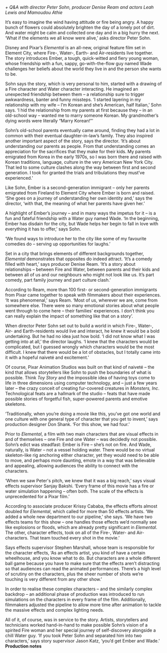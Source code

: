 


_+ Q&A with director Peter Sohn, producer Denise Ream and actors Leah Lewis and Mamoudou Athie_

It’s easy to imagine the wind having attitude or fire being angry. A happy bunch of flowers could absolutely brighten the day of a lonely pot of dirt. And water might be calm and collected one day and in a big hurry the next. ‘What if the elements we all know were alive,’ asks director Peter Sohn.

Disney and Pixar’s _Elemental_ is an all-new, original feature film set in Element City, where Fire-, Water-, Earth- and Air-residents live together. The story introduces Ember, a tough, quick-witted and fiery young woman, whose friendship with a fun, sappy, go-with-the-flow guy named Wade challenges her beliefs about the world they live in and the person she wants to be.

Sohn says the story, which is very personal to him, started with a drawing of a Fire character and Water character interacting. He imagined an unexpected friendship between them – a relationship sure to trigger awkwardness, banter and funny missteps. ‘I started layering in my relationship with my wife – I’m Korean and she’s American, half Italian,’ Sohn says. ‘I hid the relationship from my parents at first because they – in an old-school way – wanted me to marry someone Korean. My grandmother’s dying words were literally “Marry Korean!”’

Sohn’s old-school parents eventually came around, finding they had a lot in common with their eventual daughter-in-law’s family. They also inspired another important aspect of the story, says the director. ‘It’s about understanding our parents as people. From that understanding comes an appreciation for the sacrifices that they make for their kids. My parents emigrated from Korea in the early 1970s, so I was born there and raised with Korean traditions, language, culture in the very American New York City. That led to some culture clashes along the way between first and second generation. I took for granted the trials and tribulations they must’ve experienced.’

Like Sohn, Ember is a second-generation immigrant – only her parents emigrated from Fireland to Element City where Ember is born and raised. ‘She goes on a journey of understanding her own identity and,’ says the director, ‘with that, the meaning of what her parents have given her.’

A highlight of Ember’s journey – and in many ways the impetus for it – is a fun and fateful friendship with a Water guy named Wade. ‘In the beginning, Ember has disdain for the city, but Wade helps her begin to fall in love with everything it has to offer,’ says Sohn.

‘We found ways to introduce her to the city like some of my favourite comedies do – serving up opportunities for laughs.’

Set in a city that brings elements of different backgrounds together, _Elemental_ demonstrates that opposites do indeed attract. ‘It’s a comedy filled with heart,’ says producer Denise Ream. ‘It’s a story about relationships – between Fire and Water, between parents and their kids and between all of us and our neighbours who might not look like us. It’s part comedy, part family journey and part culture clash.’

According to Ream, more than 100 first- or second-generation immigrants from Pixar came together to speak with filmmakers about their experiences. ‘It was phenomenal,’ says Ream. ‘Most of us, wherever we are, come from somewhere else. There were so many emotional stories about what people went through to come here – their families’ experiences. I don’t think you can really explain the impact of something like that on a story’.

When director Peter Sohn set out to build a world in which Fire-, Water-, Air- and Earth-residents would live and interact, he knew it would be a bold undertaking. But he had no idea just how bold. ‘I did not know what I was getting into at all,’ the director laughs. ‘I knew that the characters would be complicated, but I guessed wrongly which characters would be the most difficult. I knew that there would be a lot of obstacles, but I totally came into it with a hopeful naiveté and excitement.’

Of course, Pixar Animation Studios was built on that kind of naiveté – the kind that allows storytellers like Sohn to push the boundaries of what is possible. Think _Toy Story_ and the impossible idea of having toys come to life in three dimensions using computer technology, and – just a few years later – the crazy conceit of creating fur-covered creatures in _Monsters, Inc_. Technological feats are a hallmark of the studio – feats that have made possible stories of forgetful fish, super-powered parents and emotive skeletons.

‘Traditionally, when you’re doing a movie like this, you’ve got one world and one culture with one general type of character that you get to invent,’ says production designer Don Shank. ‘For this show, we had four.’

Prior to _Elemental_, a film with two main characters that are visual effects in and of themselves – one Fire and one Water – was decidedly not possible. Sohn’s edict was steadfast: Ember is Fire – she’s not on fire. And Wade, naturally, is Water – not a vessel holding water. There would be no virtual skeleton-like rig anchoring either character, yet they would need to be able to move, and perhaps more daunting, emote in a way that was believable and appealing, allowing audiences the ability to connect with the characters.

‘When we saw Peter's pitch, we knew that it was a big reach,’ says visual effects supervisor Sanjay Bakshi. ‘Every frame of this movie has a fire or water simulation happening – often both. The scale of the effects is unprecedented for a Pixar film.’

According to associate producer Krissy Cababa, the effects efforts almost doubled for _Elemental_, which called for more than 50 effects artists. ‘We added a whole new department to our pipeline,’ she says. ‘We have two effects teams for this show – one handles those effects we’d normally see like explosions or floods, which are already pretty significant in _Elemental_. The other, character effects, took on all of the Fire-, Water- and Air-characters. That team touched every shot in the movie.’

Says effects supervisor Stephen Marshall, whose team is responsible for the character effects, ‘As an effects artist, you kind of have a certain wheelhouse, and you know what to do. But characters are a whole different ball game because you have to make sure that the effects aren’t distracting so that audiences can read the animated performances. There’s a high level of scrutiny on the characters, plus the sheer number of shots we’re touching is very different from any other show.’

In order to realise these complex characters – and the similarly complex backdrop – an additional phase of production was introduced to run simulations on the characters in every frame of the film. Additionally, filmmakers adjusted the pipeline to allow more time after animation to tackle the massive effects and complex lighting needs.

All of it, of course, was in service to the story. Artists, storytellers and technicians worked hand-in-hand to make possible Sohn’s vision of a spirited Fire woman and her special journey of self-discovery alongside a chill Water guy. ‘If you took Peter Sohn and separated him into two characters,’ says story supervisor Jason Katz, ‘you’d get Ember and Wade.’  
**Production notes**
<!--stackedit_data:
eyJoaXN0b3J5IjpbNjEyNzMzNTkyXX0=
-->